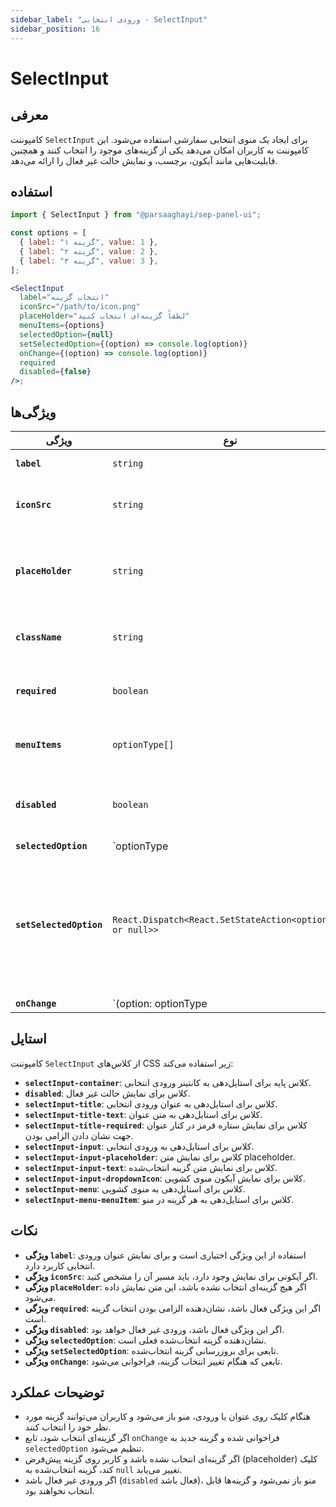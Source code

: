 ```yaml
---
sidebar_label: "ورودی انتخابی - SelectInput"
sidebar_position: 16
---
```


# SelectInput

## معرفی

کامپوننت `SelectInput` برای ایجاد یک منوی انتخابی سفارشی استفاده می‌شود. این کامپوننت به کاربران امکان می‌دهد یکی از گزینه‌های موجود را انتخاب کنند و همچنین قابلیت‌هایی مانند آیکون، برچسب، و نمایش حالت غیر فعال را ارائه می‌دهد.

## استفاده

```jsx
import { SelectInput } from "@parsaaghayi/sep-panel-ui";

const options = [
  { label: "گزینه ۱", value: 1 },
  { label: "گزینه ۲", value: 2 },
  { label: "گزینه ۳", value: 3 },
];

<SelectInput
  label="انتخاب گزینه"
  iconSrc="/path/to/icon.png"
  placeHolder="لطفاً گزینه‌ای انتخاب کنید"
  menuItems={options}
  selectedOption={null}
  setSelectedOption={(option) => console.log(option)}
  onChange={(option) => console.log(option)}
  required
  disabled={false}
/>;
```

## ویژگی‌ها

| ویژگی                  | نوع                               | توضیحات                                                        |
|-------------------------|-----------------------------------|----------------------------------------------------------------|
| **`label`**             | `string`                          | عنوان ورودی انتخابی.                                          |
| **`iconSrc`**           | `string`                          | مسیر آیکون که در کنار ورودی نمایش داده می‌شود.                 |
| **`placeHolder`**       | `string`                          | متنی که در صورتی که گزینه‌ای انتخاب نشده باشد نمایش داده می‌شود. |
| **`className`**         | `string`                          | کلاس‌های اضافی برای سفارشی‌سازی استایل.                       |
| **`required`**          | `boolean`                         | نشان‌دهنده الزامی بودن انتخاب گزینه است.                     |
| **`menuItems`**         | `optionType[]`                    | آرایه‌ای از گزینه‌ها که به کاربران نمایش داده می‌شود.           |
| **`disabled`**          | `boolean`                         | وضعیت غیر فعال بودن ورودی را مشخص می‌کند.                      |
| **`selectedOption`**    | `optionType | null`               | گزینه انتخاب‌شده فعلی.                                        |
| **`setSelectedOption`** | `React.Dispatch<React.SetStateAction<optionType or null>>`                         | تابعی که برای بروزرسانی گزینه انتخاب‌شده استفاده می‌شود. نوع این تابع شامل وضعیت انتخاب‌شده (`optionType` یا `null`) است. |
| **`onChange`**          | `(option: optionType | null) => void` | تابعی که هنگام تغییر انتخاب گزینه، فراخوانی می‌شود.             |


## استایل

کامپوننت `SelectInput` از کلاس‌های CSS زیر استفاده می‌کند:

- **`selectInput-container`**: کلاس پایه برای استایل‌دهی به کانتینر ورودی انتخابی.
- **`disabled`**: کلاس برای نمایش حالت غیر فعال.
- **`selectInput-title`**: کلاس برای استایل‌دهی به عنوان ورودی انتخابی.
- **`selectInput-title-text`**: کلاس برای استایل‌دهی به متن عنوان.
- **`selectInput-title-required`**: کلاس برای نمایش ستاره قرمز در کنار عنوان جهت نشان دادن الزامی بودن.
- **`selectInput-input`**: کلاس برای استایل‌دهی به ورودی انتخابی.
- **`selectInput-input-placeholder`**: کلاس برای نمایش متن placeholder.
- **`selectInput-input-text`**: کلاس برای نمایش متن گزینه انتخاب‌شده.
- **`selectInput-input-dropdownIcon`**: کلاس برای نمایش آیکون منوی کشویی.
- **`selectInput-menu`**: کلاس برای استایل‌دهی به منوی کشویی.
- **`selectInput-menu-menuItem`**: کلاس برای استایل‌دهی به هر گزینه در منو.



## نکات

- **ویژگی `label`**: استفاده از این ویژگی اختیاری است و برای نمایش عنوان ورودی انتخابی کاربرد دارد.
- **ویژگی `iconSrc`**: اگر آیکونی برای نمایش وجود دارد، باید مسیر آن را مشخص کنید.
- **ویژگی `placeHolder`**: اگر هیچ گزینه‌ای انتخاب نشده باشد، این متن نمایش داده می‌شود.
- **ویژگی `required`**: اگر این ویژگی فعال باشد، نشان‌دهنده الزامی بودن انتخاب گزینه است.
- **ویژگی `disabled`**: اگر این ویژگی فعال باشد، ورودی غیر فعال خواهد بود.
- **ویژگی `selectedOption`**: نشان‌دهنده گزینه انتخاب‌شده فعلی است.
- **ویژگی `setSelectedOption`**: تابعی برای بروزرسانی گزینه انتخاب‌شده.
- **ویژگی `onChange`**: تابعی که هنگام تغییر انتخاب گزینه، فراخوانی می‌شود.



## توضیحات عملکرد

- هنگام کلیک روی عنوان یا ورودی، منو باز می‌شود و کاربران می‌توانند گزینه مورد نظر خود را انتخاب کنند.
- اگر گزینه‌ای انتخاب شود، تابع `onChange` فراخوانی شده و گزینه جدید به `selectedOption` تنظیم می‌شود.
- اگر گزینه‌ای انتخاب نشده باشد و کاربر روی گزینه پیش‌فرض (placeholder) کلیک کند، گزینه انتخاب‌شده به `null` تغییر می‌یابد.
- اگر ورودی غیر فعال باشد (`disabled` فعال باشد)، منو باز نمی‌شود و گزینه‌ها قابل انتخاب نخواهند بود.